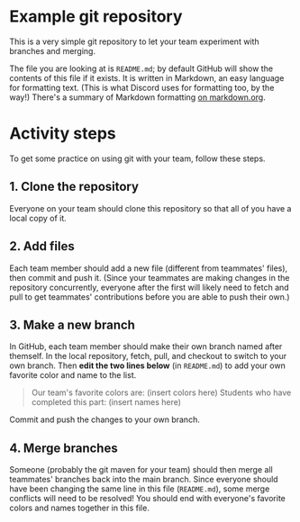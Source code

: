 # Example git repository

This is a very simple git repository to let your team experiment with branches
and merging.

The file you are looking at is `README.md`; by default GitHub will show the
contents of this file if it exists. It is written in Markdown, an easy language
for formatting text. (This is what Discord uses for formatting too, by the
way!) There's a summary of Markdown formatting
[on markdown.org](https://www.markdownguide.org/basic-syntax/).

# Activity steps

To get some practice on using git with your team, follow these steps.

## 1. Clone the repository

Everyone on your team should clone this repository so that all of you have a
local copy of it.

## 2. Add files

Each team member should add a new file (different from teammates' files), then
commit and push it. (Since your teammates are making changes in the repository
concurrently, everyone after the first will likely need to fetch and pull to
get teammates' contributions before you are able to push their own.)

## 3. Make a new branch

In GitHub, each team member should make their own branch named after themself.
In the local repository, fetch, pull, and checkout to switch to your own
branch. Then **edit the two lines below** (in `README.md`) to add your own
favorite color and name to the list.

> Our team's favorite colors are: (insert colors here)
> Students who have completed this part: (insert names here)

Commit and push the changes to your own branch.

## 4. Merge branches

Someone (probably the git maven for your team) should then merge all teammates'
branches back into the main branch. Since everyone should have been changing
the same line in this file (`README.md`), some merge conflicts will need to be
resolved! You should end with everyone's favorite colors and names together in
this file.

